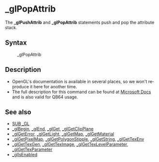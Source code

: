 <style>pre.codeide, pre.outputfixed, .outputcrt0 { background-color: #000 !important; color: #FFF !important; }</style><!DOCTYPE html>
<html class="client-nojs" dir="ltr" lang="en">
<head>
<title>_glPopAttrib - QB64 Phoenix Edition Wiki</title>
</head>
<body class="mediawiki ltr sitedir-ltr mw-hide-empty-elt ns-0 ns-subject page-GlPopAttrib rootpage-GlPopAttrib skin-vector action-view skin-vector-legacy vector-feature-language-in-header-enabled vector-feature-language-in-main-page-header-disabled vector-feature-language-alert-in-sidebar-disabled vector-feature-sticky-header-disabled vector-feature-sticky-header-edit-disabled vector-feature-table-of-contents-disabled vector-feature-visual-enhancement-next-disabled">
<div class="mw-body" id="content" role="main">
<a id="top"></a>
<h1 class="firstHeading mw-first-heading" id="firstHeading">_glPopAttrib</h1>
<div class="vector-body" id="bodyContent">
<div class="mw-body-content mw-content-ltr" dir="ltr" id="mw-content-text" lang="en"><div class="mw-parser-output"><p>The <b>_glPushAttrib</b> and <b>_glPopAttrib</b> statements push and pop the attribute stack.
</p>
<h2><span class="mw-headline" id="Syntax">Syntax</span></h2>
<dl><dd><a class="mw-selflink selflink">_glPopAttrib</a></dd></dl>
<p>
</p>
<h2><span class="mw-headline" id="Description">Description</span></h2>
<ul><li>OpenGL's documentation is available in several places, so we won't reproduce it here for another time.</li>
<li>The full description for this command can be found at <a class="external text" href="https://learn.microsoft.com/en-us/windows/win32/opengl/glpopattrib" rel="nofollow">Microsoft Docs</a> and is also valid for QB64 usage.</li></ul>
<p>
</p>
<h2><span class="mw-headline" id="See_also">See also</span></h2>
<ul><li><a href="GL" title="GL">SUB _GL</a></li>
<li><a href="GlBegin" title="GlBegin">_glBegin</a>, <a href="GlEnd" title="GlEnd">_glEnd</a>, <a class="external text" href="https://learn.microsoft.com/en-us/windows/win32/opengl/glgetbooleanv--glgetdoublev--glgetfloatv--glgetintegerv" rel="nofollow">_glGet</a>, <a href="GlGetClipPlane" title="GlGetClipPlane">_glGetClipPlane</a></li>
<li><a href="GlGetError" title="GlGetError">_glGetError</a>, <a class="external text" href="https://learn.microsoft.com/en-us/windows/win32/opengl/glgetlight" rel="nofollow">_glGetLight</a>, <a class="external text" href="https://learn.microsoft.com/en-us/windows/win32/opengl/glgetmap" rel="nofollow">_glGetMap</a>, <a class="external text" href="https://learn.microsoft.com/en-us/windows/win32/opengl/glgetmaterial" rel="nofollow">_glGetMaterial</a></li>
<li><a class="external text" href="https://learn.microsoft.com/en-us/windows/win32/opengl/glgetpixelmap" rel="nofollow">_glGetPixelMap</a>, <a href="GlGetPolygonStipple" title="GlGetPolygonStipple">_glGetPolygonStipple</a>, <a href="GlGetString" title="GlGetString">_glGetString</a>, <a class="external text" href="https://learn.microsoft.com/en-us/windows/win32/opengl/glgettexenv" rel="nofollow">_glGetTexEnv</a></li>
<li><a class="external text" href="https://learn.microsoft.com/en-us/windows/win32/opengl/glgettexgen" rel="nofollow">_glGetTexGen</a>, <a href="GlGetTexImage" title="GlGetTexImage">_glGetTexImage</a>, <a class="external text" href="https://learn.microsoft.com/en-us/windows/win32/opengl/glgettexlevelparameter" rel="nofollow">_glGetTexLevelParameter</a>, <a class="external text" href="https://learn.microsoft.com/en-us/windows/win32/opengl/glgettexparameter" rel="nofollow">_glGetTexParameter</a></li>
<li><a href="GlIsEnabled" title="GlIsEnabled">_glIsEnabled</a></li></ul>
<p>
</p>
<!-- 
NewPP limit report
Cached time: 20240714212334
Cache expiry: 86400
Reduced expiry: false
Complications: [show‐toc]
CPU time usage: 0.015 seconds
Real time usage: 0.019 seconds
Preprocessor visited node count: 13/1000000
Post‐expand include size: 545/2097152 bytes
Template argument size: 0/2097152 bytes
Highest expansion depth: 3/100
Expensive parser function count: 0/100
Unstrip recursion depth: 0/20
Unstrip post‐expand size: 0/5000000 bytes
-->
<!--
Transclusion expansion time report (%,ms,calls,template)
100.00%    9.936      1 -total
 35.70%    3.547      1 Template:PageNavigation
 21.44%    2.130      1 Template:PageSyntax
 19.56%    1.943      1 Template:PageDescription
 19.18%    1.906      1 Template:PageSeeAlso
-->
<!-- Saved in parser cache with key qb64pnix_mw19894-mwmb_:pcache:idhash:1020-0!canonical and timestamp 20240714212333 and revision id 6980.
 -->
</div>
</div>
</div>
</div>
</body>
</html>
